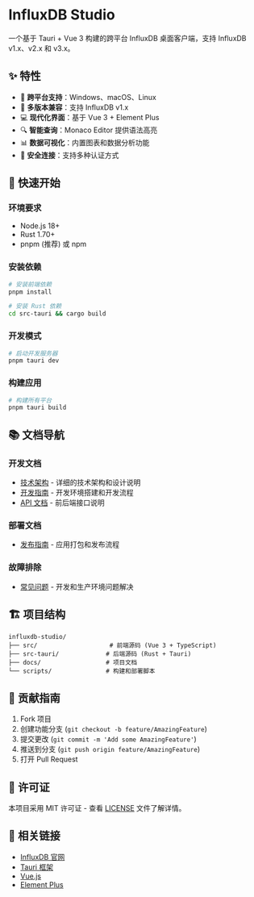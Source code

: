 # InfluxDB Studio

一个基于 Tauri + Vue 3 构建的跨平台 InfluxDB 桌面客户端，支持 InfluxDB v1.x、v2.x 和 v3.x。

## ✨ 特性

- 🚀 **跨平台支持**：Windows、macOS、Linux
- 🔌 **多版本兼容**：支持 InfluxDB v1.x
- 💻 **现代化界面**：基于 Vue 3 + Element Plus
- 🔍 **智能查询**：Monaco Editor 提供语法高亮
- 📊 **数据可视化**：内置图表和数据分析功能
- 🔐 **安全连接**：支持多种认证方式

## 🚀 快速开始

### 环境要求

- Node.js 18+
- Rust 1.70+
- pnpm (推荐) 或 npm

### 安装依赖

```bash
# 安装前端依赖
pnpm install

# 安装 Rust 依赖
cd src-tauri && cargo build
```

### 开发模式

```bash
# 启动开发服务器
pnpm tauri dev
```

### 构建应用

```bash
# 构建所有平台
pnpm tauri build
```

## 📚 文档导航

### 开发文档
- [技术架构](./docs/architecture.md) - 详细的技术架构和设计说明
- [开发指南](./docs/development.md) - 开发环境搭建和开发流程
- [API 文档](./docs/api.md) - 前后端接口说明

### 部署文档
- [发布指南](./docs/release.md) - 应用打包和发布流程

### 故障排除
- [常见问题](./docs/troubleshooting.md) - 开发和生产环境问题解决

## 🏗️ 项目结构

```
influxdb-studio/
├── src/                    # 前端源码 (Vue 3 + TypeScript)
├── src-tauri/             # 后端源码 (Rust + Tauri)
├── docs/                  # 项目文档
└── scripts/               # 构建和部署脚本
```

## 🤝 贡献指南

1. Fork 项目
2. 创建功能分支 (`git checkout -b feature/AmazingFeature`)
3. 提交更改 (`git commit -m 'Add some AmazingFeature'`)
4. 推送到分支 (`git push origin feature/AmazingFeature`)
5. 打开 Pull Request

## 📄 许可证

本项目采用 MIT 许可证 - 查看 [LICENSE](LICENSE) 文件了解详情。

## 🔗 相关链接

- [InfluxDB 官网](https://www.influxdata.com/)
- [Tauri 框架](https://tauri.app/)
- [Vue.js](https://vuejs.org/)
- [Element Plus](https://element-plus.org/) 